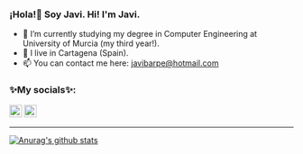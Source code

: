 ### ¡Hola!👋 Soy Javi. Hi! I'm Javi.

- 🔭 I’m currently studying my degree in Computer Engineering at University of Murcia (my third year!). 
-  📍 I live in Cartagena (Spain). 
- 📫 You can contact me here: javibarpe@hotmail.com

### ✨My socials✨:
   [<img alt="Lolero_2000 | Twitter" width="22px" src="https://external-content.duckduckgo.com/iu/?u=http%3A%2F%2F1000logos.net%2Fwp-content%2Fuploads%2F2017%2F06%2FTwitter-Logo.png&f=1&nofb=1" />][twitter]
   [<img alt="Lolero_2000 | Telegram" width="22px" src="https://external-content.duckduckgo.com/iu/?u=https%3A%2F%2Fupload.wikimedia.org%2Fwikipedia%2Fcommons%2Fthumb%2F8%2F83%2FTelegram_2019_Logo.svg%2F1024px-Telegram_2019_Logo.svg.png&f=1&nofb=1" />][telegram]

---

[twitter]: https://twitter.com/lolero_2000
[telegram]: https://t.me/Lolero_2000


[![Anurag's github stats](https://github-readme-stats.vercel.app/api?username=Lolero2000&theme=dracula)](https://github.com/anuraghazra/github-readme-stats)


<!--
**Lolero2000/Lolero2000** is a ✨ _special_ ✨ repository because its `README.md` (this file) appears on your GitHub profile.

Here are some ideas to get you started:

- 🔭 I’m currently studying my degree in Computer Engineering at University of Murcia (my third year!). 
- 🌱 I’m currently learning ...
- 👯 I’m looking to collaborate on ...
- 🤔 I’m looking for help with ...
- 
- 💬 I live in Cartagena (Spain). Ask me about ...
- 📫 You can contact me here: javibarpe@hotmail.com
- 😄 Pronouns: ...
- ⚡ Fun fact: ...
-->

